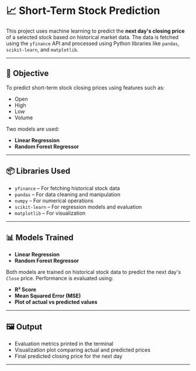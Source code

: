 # 📈 Short-Term Stock Prediction

This project uses machine learning to predict the **next day's closing price** of a selected stock based on historical market data. The data is fetched using the `yfinance` API and processed using Python libraries like `pandas`, `scikit-learn`, and `matplotlib`.

---

## 📌 Objective

To predict short-term stock closing prices using features such as:
- Open
- High
- Low
- Volume

Two models are used:
- **Linear Regression**
- **Random Forest Regressor**

---

## 📦 Libraries Used

- `yfinance` – For fetching historical stock data
- `pandas` – For data cleaning and manipulation
- `numpy` – For numerical operations
- `scikit-learn` – For regression models and evaluation
- `matplotlib` – For visualization

---

## 📊 Models Trained

- **Linear Regression**
- **Random Forest Regressor**

Both models are trained on historical stock data to predict the next day's `Close` price. Performance is evaluated using:
- **R² Score**
- **Mean Squared Error (MSE)**
- **Plot of actual vs predicted values**

---

## 🖼️ Output

- Evaluation metrics printed in the terminal
- Visualization plot comparing actual and predicted prices
- Final predicted closing price for the next day

---

